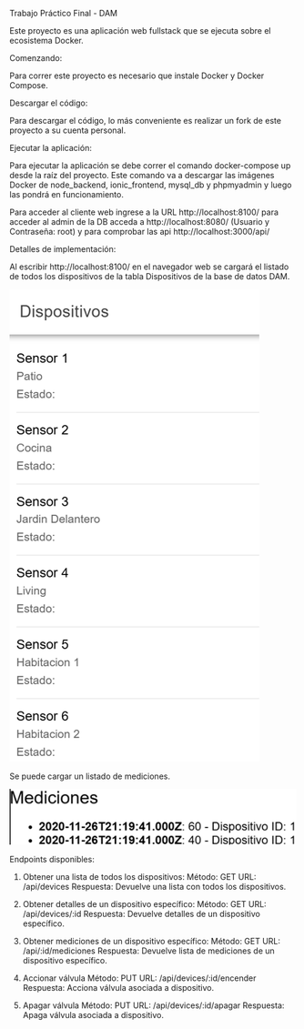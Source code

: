 Trabajo Práctico Final - DAM

Este proyecto es una aplicación web fullstack que se ejecuta sobre el ecosistema Docker.

Comenzando:

Para correr este proyecto es necesario que instale Docker y Docker Compose.

Descargar el código:

Para descargar el código, lo más conveniente es realizar un fork de este proyecto a su cuenta personal.

Ejecutar la aplicación:

Para ejecutar la aplicación se debe correr el comando docker-compose up desde la raíz del proyecto. Este comando va a descargar las imágenes Docker de node_backend, ionic_frontend, mysql_db y phpmyadmin y luego las pondrá en funcionamiento.

Para acceder al cliente web ingrese a la URL http://localhost:8100/ para acceder al admin de la DB acceda a http://localhost:8080/ (Usuario y Contraseña: root) y para comprobar las api http://localhost:3000/api/

Detalles de implementación:

Al escribir http://localhost:8100/ en el navegador web se cargará el listado de todos los dispositivos de la tabla Dispositivos de la base de datos DAM.

![alt text](Lista-Devices.png)

Se puede cargar un listado de mediciones.

![alt text](Lista-Mediciones.png)

Endpoints disponibles:

1. Obtener una lista de todos los dispositivos:
    Método: GET
    URL: /api/devices
    Respuesta: Devuelve una lista con todos los dispositivos.

2. Obtener detalles de un dispositivo específico:
    Método: GET
    URL: /api/devices/:id
    Respuesta: Devuelve detalles de un dispositivo específico.

3. Obtener mediciones de un dispositivo específico:
    Método: GET
    URL: /api/:id/mediciones
    Respuesta: Devuelve lista de mediciones de un dispositivo específico.

4. Accionar válvula
    Método: PUT
    URL: /api/devices/:id/encender
    Respuesta: Acciona válvula asociada a dispositivo.

5. Apagar válvula
    Método: PUT
    URL: /api/devices/:id/apagar
    Respuesta: Apaga válvula asociada a dispositivo.









